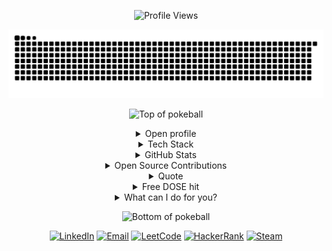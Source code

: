 <p align = "center">
	<img src = "https://komarev.com/ghpvc/?username=10kartik&style=plastic&color=blueviolet" alt = "Profile Views"/>
</p>
<p align = "center">
	<img src = "https://github.com/7oSkaaa/7oSkaaa/blob/output/github-contribution-grid-snake.svg?" alt = "Snake Game"/>
</p>

<div align="center">


![Top of pokeball](https://user-images.githubusercontent.com/44261381/209363264-ac854d3c-2cc2-44c4-928e-8a08d1013f46.png)

<details>
<summary>Open profile</summary>

<br>
<div>
  <div align=center>
      <img height="200" alt="Avatar photo of KK10" src="https://github.com/10kartik/10kartik/assets/99239411/21742f3f-d9a7-4a53-8530-7d20d51e03a9" alt="Avatar photo of KK10">
  </div>
  <div align=center>
      <a href="https://git.io/typing-svg"><img src="https://readme-typing-svg.demolab.com/?font=VT323&size=35&duration=3500&pause=300&color=6A0572&center=true&vCenter=true&width=500&lines=Hey%2C+I+am+Kartik;Welcome+to+My+GitHub+Profile;Inquisitive+and+Curious+by+nature;Software+and+Computer+Engineer;Backend+and+iOS+Developer;CS2+and+Football+Lover;Hardworking+and+Ambitious;Gym+Freak;Music+and+Programming+Lover" alt="Typing SVG" /></a>
  </div>
</div>

<details>
<summary>About me</summary>

[//]: # (You must have a lf before the markdown element when inside a block for it to work: https://stackoverflow.com/questions/29368902/how-can-i-wrap-my-markdown-in-an-html-div)

<div align="left">

```
/**
 * Full Stack Developer.
 *
 * @location: Colombia 🇨🇴
 * @languages: Español, Inglés.
 * @stack: NestJS, Next.js, PostgreSQL, TypeScript.
 * @tools: Prisma, TailwindCSS, GSAP, Redis, Stripe, PayU.
 * @projects: Andean Bear Digital, Beandor eCommerce, MindMap.
 * @interests: Desarrollo web, SEO/SEM, bienestar emocional, IA aplicada.
 * @freelance: Disponible para proyectos internacionales.
 * @formación: Full Stack Developer @ Soy Henry, cursos de C# y React Native en Platzi.
 * @colaboración: Abierto a colaborar y crecer en equipo 🚀
 */
```

</div>

</details>

</details> <details> <summary>Tech Stack</summary> <p align="center"> <!-- Lenguajes --> <kbd> <kbd>Languages</kbd><br><br> <img width="30px" src="https://cdn.jsdelivr.net/gh/devicons/devicon/icons/typescript/typescript-original.svg" title="TypeScript"/> <img width="30px" src="https://cdn.jsdelivr.net/gh/devicons/devicon/icons/javascript/javascript-original.svg" title="JavaScript"/> <img width="30px" src="https://cdn.jsdelivr.net/gh/devicons/devicon/icons/csharp/csharp-original.svg" title="C#"/> </kbd> <!-- Frontend --> <kbd> <kbd>Frontend</kbd><br><br> <img width="30px" src="https://cdn.jsdelivr.net/gh/devicons/devicon/icons/react/react-original.svg" title="React"/> <img width="30px" src="https://cdn.jsdelivr.net/gh/devicons/devicon/icons/nextjs/nextjs-original.svg" title="Next.js"/> <img width="30px" src="https://cdn.jsdelivr.net/gh/devicons/devicon/icons/html5/html5-original.svg" title="HTML5"/> <img width="30px" src="https://cdn.jsdelivr.net/gh/devicons/devicon/icons/css3/css3-original.svg" title="CSS3"/> <img width="30px" src="https://cdn.jsdelivr.net/gh/devicons/devicon/icons/tailwindcss/tailwindcss-plain.svg" title="Tailwind"/> </kbd> <!-- Backend --> <kbd> <kbd>Backend</kbd><br><br> <img width="30px" src="https://cdn.jsdelivr.net/gh/devicons/devicon/icons/nestjs/nestjs-plain.svg" title="NestJS"/> <img width="30px" src="https://cdn.jsdelivr.net/gh/devicons/devicon/icons/express/express-original.svg" title="Express"/> <img width="30px" src="https://cdn.jsdelivr.net/gh/devicons/devicon/icons/nodejs/nodejs-original.svg" title="NodeJS"/> </kbd> <!-- Database --> <kbd> <kbd>Database</kbd><br><br> <img width="30px" src="https://cdn.jsdelivr.net/gh/devicons/devicon/icons/postgresql/postgresql-original.svg" title="PostgreSQL"/> <img width="30px" src="https://cdn.jsdelivr.net/gh/devicons/devicon/icons/redis/redis-original.svg" title="Redis"/> </kbd> <!-- DevOps / Tools --> <kbd> <kbd>Tools</kbd><br><br> <img width="30px" src="https://cdn.jsdelivr.net/gh/devicons/devicon/icons/docker/docker-original.svg" title="Docker"/> <img width="30px" src="https://cdn.jsdelivr.net/gh/devicons/devicon/icons/git/git-original.svg" title="Git"/> <img width="30px" src="https://cdn.jsdelivr.net/gh/devicons/devicon/icons/github/github-original.svg" title="GitHub"/> </kbd> </p> </details>

<details>
  <summary>GitHub Stats</summary>
  <br>
  <p align="center">
    <img align="center" src="https://github-readme-stats.vercel.app/api?username=10kartik&show_icons=true\&show=reviews,discussions_started,discussions_answered,prs_merged,prs_merged_percentage" alt="GitHub Stats">
  </p>
</details>

<details>
  <summary>Open Source Contributions</summary>
  <br>
  <ul>
    <li><strong>MDN Docs - Official JavaScript Docs:</strong> Contributed to improving and maintaining the official JavaScript documentation on MDN Web Docs.</li>
    <li><strong>Pinterest - Pymemcache:</strong> Made contributions to the Pymemcache project on Pinterest, an efficient Python client for the memcached caching system.</li>
    <li><strong>The Algorithms - JavaScript and C++:</strong> Contributed to The Algorithms repository, particularly in JavaScript and C++ implementations of various algorithms and data structures.</li>
   <li><strong>True Sparrow - NftorNot.com, WhisperChain.xyz, AI SalesSparrow:</strong> Led the development of projects from inception to production under True Sparrow.</li>
  </ul>
</details>

<details>
  <summary>Quote</summary>
  <br>
  <blockquote>
    “A bug is never just a mistake. It represents something bigger. An error of thinking. That makes you who you are.”
    <br><strong>Mr. Robot - Elliot Alderson</strong>
  </blockquote>
</details>

<details>
  <summary>Free DOSE hit</summary>
  <br>
  <small><i>DOSE (dopamine, oxytocin, serotonin & endorphin), refresh page if dose was ineffective.</i></small>
  <br>
  <div align="center"><img src="https://readme-jokes.vercel.app/api?theme=monokai" alt="Jokes Card" /></div>
</details>

<details>
<summary>What can I do for you?</summary>
<table style="border: none">
  <tr>
  <td width="50%" valign="top">

[//]: # (Fighting against markdown and blocks isn't easy, indentation is catastrophic)

## Let's Work on Your Project Together!

If you have any questions about web development, writing mistake-free documentation or AI, feel free to <a href="mailto:kkapgate5@gmail.com">contact me by email</a>, I won't bite, I promise.

  </td>
  <td width="50%" valign="top">

## It's not perfect, isn't it?

**<img alt="Feedback" src="https://img.shields.io/badge/Ask%20me-anything-1abc9c.svg">**

<blockquote>“I think it’s very important to have a feedback loop, where you’re constantly thinking about what you’ve done and how you could be doing it better.”
<br><strong>– Elon Musk</strong></blockquote>

  </td>
  </tr>
</table>
</details>

</details>

![Bottom of pokeball](https://user-images.githubusercontent.com/44261381/209363271-905d2a5e-8a18-44c0-a450-45dddd4d5036.png)

</div>

<div align=center>
 <a href="https://www.linkedin.com/in/kartikkapgate/" target="_blank"><img src="https://img.shields.io/static/v1?style=for-the-badge&message=LinkedIn&color=0A66C2&logo=LinkedIn&logoColor=FFFFFF&label=" alt="LinkedIn" /></a>
<a href="mailto:kkapagte5@gmail.com?subject=Hi%20Kartik%20,%20nice%20to%20meet%20you!" target="_blank"><img alt="Email" src="https://img.shields.io/static/v1?style=for-the-badge&message=Gmail&color=EA4335&logo=Gmail&logoColor=FFFFFF&label=" /></a>
<a href="https://leetcode.com/kk10-/" target="_blank"><img width="100px" src="https://upload.wikimedia.org/wikipedia/commons/thumb/0/0a/LeetCode_Logo_black_with_text.svg/2560px-LeetCode_Logo_black_with_text.svg.png" alt="LeetCode" /></a>
<a href="https://www.hackerrank.com/profile/kartik_kapgate" target="_blank"><img width="100px" src="https://user-images.githubusercontent.com/1194257/65596422-1cef2080-df97-11e9-9abb-a225204d1805.png" alt="HackerRank" /></a>
<a href="https://steamcommunity.com/id/kk10-/" target="_blank"><img width="110px" alt="Steam" src="https://e7.pngegg.com/pngimages/768/845/png-clipart-brand-logo-product-design-font-steam-text-logo.png" /></a>
</div>


